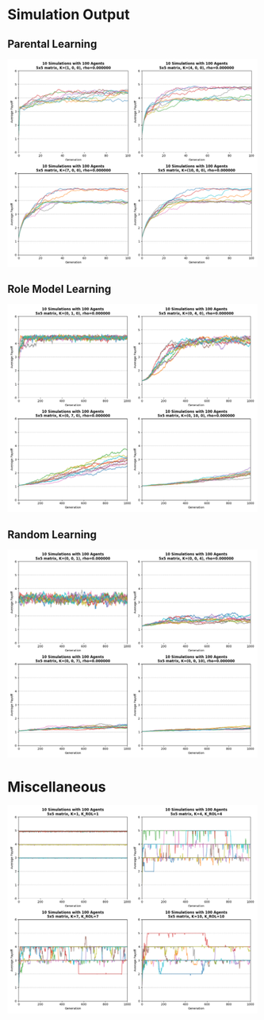 # Simulation Output

## Parental Learning

![](./output/output_parental.png)

## Role Model Learning

![](./output/output_rolemodel.png)

## Random Learning

![](./output/output_random.png)

# Miscellaneous

![](./output/lecturer_rm.png)
